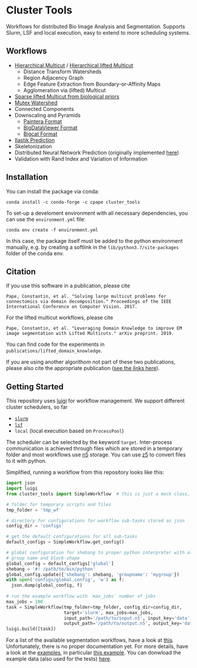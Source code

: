 # Cluster Tools

Workflows for distributed Bio Image Analysis and Segmentation.
Supports Slurm, LSF and local execution, easy to extend to more scheduling systems.


## Workflows

- [Hierarchical Multicut](http:/openaccess.thecvf.com/content_ICCV_2017_workshops/papers/w1/Pape_Solving_Large_Multicut_ICCV_2017_paper.pdf) / [Hierarchical lifted Multicut](https://arxiv.org/abs/1905.10535)
  - Distance Transform Watersheds
  - Region Adjacency Graph
  - Edge Feature Extraction from Boundary-or-Affinity Maps
  - Agglomeration via (lifted) Multicut
- [Sparse lifted Multicut from biological priors](https://arxiv.org/abs/1905.10535)
- [Mutex Watershed](https://link.springer.com/chapter/10.1007/978-3-030-01225-0_34)
- Connected Components
- Downscaling and Pyramids
  - [Paintera Format](https://github.com/saalfeldlab/paintera)
  - [BigDataViewer Format](https://imagej.net/BigDataViewer)
  - [Bigcat Format](https://github.com/saalfeldlab/bigcat)
- [Ilastik Prediction](https://www.ilastik.org/)
- Skeletonization
- Distributed Neural Network Prediction (originally implemented [here](https://github.com/constantinpape/simpleference))
- Validation with Rand Index and Variation of Information


## Installation

You can install the package via conda:
```
conda install -c conda-forge -c cpape cluster_tools
```

To set-up a develoment environment with all necessary dependencies, you can use the `environment.yml` file:
```
conda env create -f environment.yml
```
In this case, the package itself must be added to the python environment manually, e.g. by
creating a softlink in the `lib/python3.7/site-packages` folder of the conda env.


## Citation

If you use this software in a publication, please cite
```
Pape, Constantin, et al. "Solving large multicut problems for connectomics via domain decomposition." Proceedings of the IEEE International Conference on Computer Vision. 2017.
```

For the lifted multicut workflows, please cite
```
Pape, Constantin, et al. "Leveraging Domain Knowledge to improve EM image segmentation with Lifted Multicuts." arXiv preprint. 2019.
```
You can find code for the experiments in `publications/lifted_domain_knowledge`.

If you are using another algorithom not part of these two publications, please also cite the appropriate publication ([see the links here](https://github.com/constantinpape/cluster_tools#workflows)).


## Getting Started

This repository uses [luigi](https://github.com/spotify/luigi) for workflow management.
We support different cluster schedulers, so far 
- [`slurm`](https://slurm.schedmd.com/documentation.html)
- [`lsf`](https://www.ibm.com/support/knowledgecenter/en/SSWRJV_10.1.0/lsf_welcome/lsf_kc_ss.html)
- `local` (local execution based on `ProcessPool`)

The scheduler can be selected by the keyword `target`.
Inter-process communication is achieved through files which are stored in a temporary folder and
most workflows use [n5](https://github.com/saalfeldlab/n5) storage. You can use [z5](https://github.com/constantinpape/z5) to convert files to it with python.

Simplified, running a workflow from this repository looks like this:
```py
import json
import luigi
from cluster_tools import SimpleWorkflow  # this is just a mock class, not actually part of this repository

# folder for temporary scripts and files
tmp_folder = 'tmp_wf'

# directory for configurations for workflow sub-tasks stored as json
config_dir = 'configs'

# get the default configurations for all sub-tasks
default_configs = SimpleWorkflow.get_config()

# global configuration for shebang to proper python interpreter with all dependencies,
# group name and block-shape
global_config = default_configs['global']
shebang = '#! /path/to/bin/python'
global_config.update({'shebang': shebang, 'groupname': 'mygroup'})
with open('configs/global.config', 'w') as f:
  json.dump(global_config, f)
  
# run the example workflow with `max_jobs` number of jobs
max_jobs = 100
task = SimpleWorkflow(tmp_folder=tmp_folder, config_dir=config_dir,
                      target='slurm', max_jobs=max_jobs,
                      input_path='/path/to/input.n5', input_key='data',
                      output_path='/path/to/output.n5', output_key='data')
luigi.build([task])
 ```
For a list of the available segmentation worklfows, have a look at [this](https://github.com/constantinpape/cluster_tools/blob/master/cluster_tools/workflows.py).
Unfortunately, there is no proper documentation yet. For more details, have a look at the
[examples](https://github.com/constantinpape/cluster_tools/blob/master/example), in particular
[this example](https://github.com/constantinpape/cluster_tools/blob/master/example/multicut.py).
You can donwload the example data (also used for the tests) [here](https://drive.google.com/file/d/1E_Wpw9u8E4foYKk7wvx5RPSWvg_NCN7U/view?usp=sharing).

